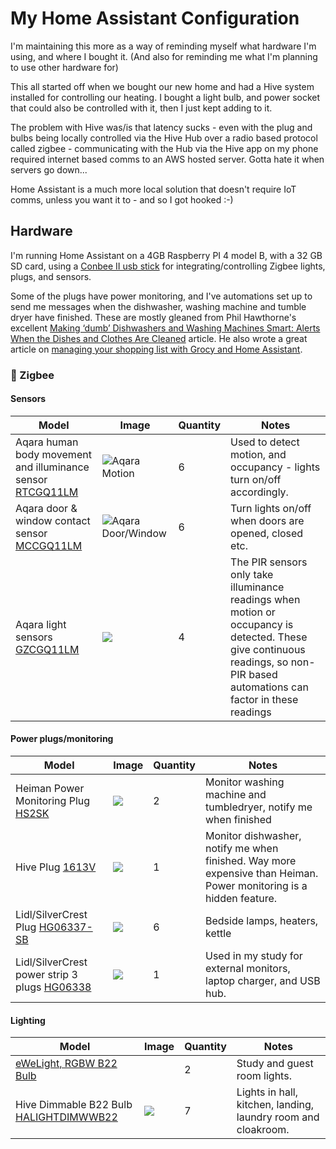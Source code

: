 # My Home Assistant Configuration
I'm maintaining this more as a way of reminding myself what hardware I'm using, and where I bought it.
(And also for reminding me what I'm planning to use other hardware for)

This all started off when we bought our new home and had a Hive system installed for controlling our heating.
I bought a light bulb, and power socket that could also be controlled with it, then I just kept adding to it.

The problem with Hive was/is that latency sucks - even with the plug and bulbs being locally controlled via the Hive Hub over a radio based protocol called
zigbee - communicating with the Hub via the Hive app on my phone required internet based comms to an AWS hosted server. Gotta hate it when servers go down...

Home Assistant is a much more local solution that doesn't require IoT comms, unless you want it to - and so I got hooked :-)

## Hardware ##
I'm running Home Assistant on a 4GB Raspberry PI 4 model B, with a 32 GB SD card, using a [Conbee II usb stick](https://phoscon.de/en/conbee2) for integrating/controlling Zigbee lights, plugs, and sensors.

Some of the plugs have power monitoring, and I've automations set up to send me messages when the dishwasher, washing machine and tumble dryer have finished. These are mostly gleaned from
Phil Hawthorne's excellent [Making ‘dumb’ Dishwashers and Washing Machines Smart: Alerts When the Dishes and Clothes Are Cleaned](https://philhawthorne.com/making-dumb-dishwashers-and-washing-machines-smart-alerts-when-the-dishes-and-clothes-are-cleaned/) article. He also wrote a great article on [managing your shopping list with Grocy and Home Assistant](https://philhawthorne.com/automating-your-shopping-list-with-home-assistant-and-grocy/).

### 🐝 Zigbee ###

#### Sensors ####
| Model                                                        | Image                                                                              | Quantity | Notes                                                        |
| ------------------------------------------------------------ | ---------------------------------------------------------------------------------- | -------- | ------------------------------------------------------------ |
| Aqara human body movement and illuminance sensor [RTCGQ11LM](https://zigbee.blakadder.com/Aqara_RTCGQ11LM.html) | ![Aqara Motion](https://www.zigbee2mqtt.io/images/devices/RTCGQ11LM.jpg)           | 6        | Used to detect motion, and occupancy - lights turn on/off accordingly. |
| Aqara door & window contact sensor [MCCGQ11LM](https://zigbee.blakadder.com/Aqara_MCCGQ11LM.html)               | ![Aqara Door/Window](https://www.zigbee2mqtt.io/images/devices/MCCGQ11LM.jpg)      | 6        | Turn lights on/off when doors are opened, closed etc. |
| Aqara light sensors              [GZCGQ11LM](https://zigbee.blakadder.com/Aqara_GZCGQ11LM.html)                 | <img src="https://zigbee.blakadder.com/assets/images/devices/Aqara_GZCGQ11LM.jpg"> | 4        | The PIR sensors only take illuminance readings when motion or occupancy is detected. These give continuous readings, so non-PIR based automations can factor in these readings |



#### Power plugs/monitoring ####
| Model                                                        | Image                                                                              | Quantity | Notes                                                        |
| ------------------------------------------------------------ | ---------------------------------------------------------------------------------- | -------- | ------------------------------------------------------------ |
| Heiman Power Monitoring Plug     [HS2SK](https://zigbee.blakadder.com/Heiman_HS2SK.html)                        | <img src="https://zigbee.blakadder.com/assets/images/devices/Heiman_HS2SK.jpg">    | 2        | Monitor washing machine and tumbledryer, notify me when finished |
| Hive Plug                        [1613V](https://zigbee.blakadder.com/Hive_1613V.html)                          | <img src="https://zigbee.blakadder.com/assets/images/devices/Hive_1613V.jpg">      | 1        | Monitor dishwasher, notify me when finished. Way more expensive than Heiman. Power monitoring is a hidden feature. |
| Lidl/SilverCrest Plug             [HG06337-SB](https://zigbee.blakadder.com/Lidl_HG06337-BS.html)               | <img src="https://zigbee.blakadder.com/assets/images/devices/Lidl_HG06337-BS.jpg"> | 6        | Bedside lamps, heaters, kettle |
| Lidl/SilverCrest power strip   3 plugs [HG06338](https://zigbee.blakadder.com/Lidl_HG06338.html)                | <img src="https://zigbee.blakadder.com/assets/images/devices/Lidl_HG06338.jpg">    | 1        | Used in my study for external monitors, laptop charger, and USB hub. |


#### Lighting ####

| Model                             | Image                                                                                        | Quantity | Notes                                                            |
| ----------------------------------|--------------------------------------------------------------------------------------------- | -------- | ---------------------------------------------------------------- |
|  [eWeLight, RGBW B22 Bulb](https://www.aliexpress.com/item/1005002483909414.html)                        |                                                                                              | 2        | Study and guest room lights.                                     |
| Hive Dimmable B22 Bulb        [HALIGHTDIMWWB22](https://zigbee.blakadder.com/Hive_HALIGHTDIMWWB22.html) | <img src="https://zigbee.blakadder.com/assets/images/devices/Hive_HALIGHTDIMWWB22.jpg">      | 7        | Lights in hall, kitchen, landing, laundry room  and cloakroom.   |

